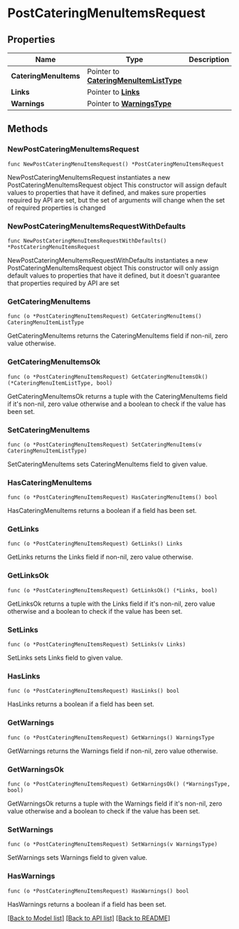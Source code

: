 # PostCateringMenuItemsRequest

## Properties

Name | Type | Description | Notes
------------ | ------------- | ------------- | -------------
**CateringMenuItems** | Pointer to [**CateringMenuItemListType**](CateringMenuItemListType.md) |  | [optional] 
**Links** | Pointer to [**Links**](Links.md) |  | [optional] 
**Warnings** | Pointer to [**WarningsType**](WarningsType.md) |  | [optional] 

## Methods

### NewPostCateringMenuItemsRequest

`func NewPostCateringMenuItemsRequest() *PostCateringMenuItemsRequest`

NewPostCateringMenuItemsRequest instantiates a new PostCateringMenuItemsRequest object
This constructor will assign default values to properties that have it defined,
and makes sure properties required by API are set, but the set of arguments
will change when the set of required properties is changed

### NewPostCateringMenuItemsRequestWithDefaults

`func NewPostCateringMenuItemsRequestWithDefaults() *PostCateringMenuItemsRequest`

NewPostCateringMenuItemsRequestWithDefaults instantiates a new PostCateringMenuItemsRequest object
This constructor will only assign default values to properties that have it defined,
but it doesn't guarantee that properties required by API are set

### GetCateringMenuItems

`func (o *PostCateringMenuItemsRequest) GetCateringMenuItems() CateringMenuItemListType`

GetCateringMenuItems returns the CateringMenuItems field if non-nil, zero value otherwise.

### GetCateringMenuItemsOk

`func (o *PostCateringMenuItemsRequest) GetCateringMenuItemsOk() (*CateringMenuItemListType, bool)`

GetCateringMenuItemsOk returns a tuple with the CateringMenuItems field if it's non-nil, zero value otherwise
and a boolean to check if the value has been set.

### SetCateringMenuItems

`func (o *PostCateringMenuItemsRequest) SetCateringMenuItems(v CateringMenuItemListType)`

SetCateringMenuItems sets CateringMenuItems field to given value.

### HasCateringMenuItems

`func (o *PostCateringMenuItemsRequest) HasCateringMenuItems() bool`

HasCateringMenuItems returns a boolean if a field has been set.

### GetLinks

`func (o *PostCateringMenuItemsRequest) GetLinks() Links`

GetLinks returns the Links field if non-nil, zero value otherwise.

### GetLinksOk

`func (o *PostCateringMenuItemsRequest) GetLinksOk() (*Links, bool)`

GetLinksOk returns a tuple with the Links field if it's non-nil, zero value otherwise
and a boolean to check if the value has been set.

### SetLinks

`func (o *PostCateringMenuItemsRequest) SetLinks(v Links)`

SetLinks sets Links field to given value.

### HasLinks

`func (o *PostCateringMenuItemsRequest) HasLinks() bool`

HasLinks returns a boolean if a field has been set.

### GetWarnings

`func (o *PostCateringMenuItemsRequest) GetWarnings() WarningsType`

GetWarnings returns the Warnings field if non-nil, zero value otherwise.

### GetWarningsOk

`func (o *PostCateringMenuItemsRequest) GetWarningsOk() (*WarningsType, bool)`

GetWarningsOk returns a tuple with the Warnings field if it's non-nil, zero value otherwise
and a boolean to check if the value has been set.

### SetWarnings

`func (o *PostCateringMenuItemsRequest) SetWarnings(v WarningsType)`

SetWarnings sets Warnings field to given value.

### HasWarnings

`func (o *PostCateringMenuItemsRequest) HasWarnings() bool`

HasWarnings returns a boolean if a field has been set.


[[Back to Model list]](../README.md#documentation-for-models) [[Back to API list]](../README.md#documentation-for-api-endpoints) [[Back to README]](../README.md)


